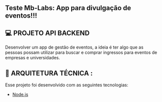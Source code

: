 ## Teste Mb-Labs: App para divulgação de eventos!!!

## 💻 PROJETO API BACKEND 

Desenvolver um app de gestão de eventos, a ideia é ter algo que as pessoas possam 
utilizar para buscar e comprar ingressos para eventos de empresas e universidades.

## 🚀 ARQUITETURA TÉCNICA :
Esse projeto foi desenvolvido com as seguintes tecnologias:

- [Node.js](https://nodejs.org/en/)




